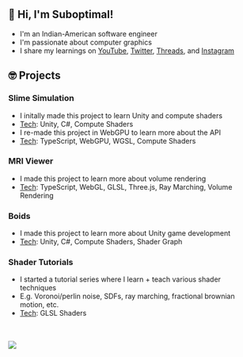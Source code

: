 ## 👋 Hi, I'm Suboptimal!

- I'm an Indian-American software engineer
- I'm passionate about computer graphics
- I share my learnings on [YouTube](https://www.youtube.com/@SuboptimalEng), [Twitter](https://twitter.com/SuboptimalEng), [Threads](https://www.threads.net/@suboptimaleng), and [Instagram](https://www.instagram.com/SuboptimalEng)

## 🤓 Projects

### Slime Simulation

- I initally made this project to learn Unity and compute shaders
- <ins>Tech</ins>: Unity, C#, Compute Shaders
- I re-made this project in WebGPU to learn more about the API
- <ins>Tech</ins>: TypeScript, WebGPU, WGSL, Compute Shaders

### MRI Viewer

- I made this project to learn more about volume rendering
- <ins>Tech</ins>: TypeScript, WebGL, GLSL, Three.js, Ray Marching, Volume Rendering

### Boids

- I made this project to learn more about Unity game development
- <ins>Tech</ins>: Unity, C#, Compute Shaders, Shader Graph

### Shader Tutorials

- I started a tutorial series where I learn + teach various shader techniques
- E.g. Voronoi/perlin noise, SDFs, ray marching, fractional brownian motion, etc.
- <ins>Tech</ins>: GLSL Shaders

<br />
<br />

<a href="https://github.com/anuraghazra/github-readme-stats">
<img align="center" src="https://github-readme-stats.vercel.app/api?username=SuboptimalEng&count_private=true&show_icons=true&include_all_commits=true&hide_border=true&hide_title=true" />
</a>

<!-- <br />
<br /> -->

<!-- <a href="https://github.com/anuraghazra/github-readme-stats">
<img align="center" src="https://github-readme-stats.vercel.app/api/top-langs/?username=SuboptimalEng&layout=compact&hide_title=true&hide_border=true" /> -->
</a>
